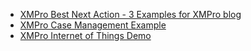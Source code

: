 * [XMPro Best Next Action - 3 Examples for XMPro blog](resources/faqs/external-content/youtube/2013/xmpro-best-next-action---3-examples-for-xmpro-blog.md)
* [XMPro Case Management Example](resources/faqs/external-content/youtube/2013/xmpro-case-management-example.md)
* [XMPro Internet of Things Demo](resources/faqs/external-content/youtube/2013/xmpro-internet-of-things-demo.md)
